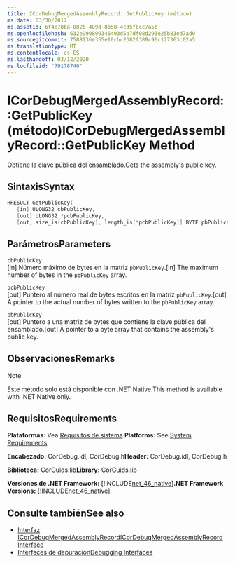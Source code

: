 ```yaml
---
title: ICorDebugMergedAssemblyRecord::GetPublicKey (método)
ms.date: 03/30/2017
ms.assetid: 6f4e78ba-082b-489d-8b58-4c35fbcc7a5b
ms.openlocfilehash: 632e990899346493d5a7df08d293e25b83ed7ad0
ms.sourcegitcommit: 7588136e355e10cbc2582f389c90c127363c02a5
ms.translationtype: MT
ms.contentlocale: es-ES
ms.lasthandoff: 03/12/2020
ms.locfileid: "79178740"
---
```

# <a name="icordebugmergedassemblyrecordgetpublickey-method"></a><span data-ttu-id="02f12-102">ICorDebugMergedAssemblyRecord::GetPublicKey (método)</span><span class="sxs-lookup"><span data-stu-id="02f12-102">ICorDebugMergedAssemblyRecord::GetPublicKey Method</span></span>
<span data-ttu-id="02f12-103">Obtiene la clave pública del ensamblado.</span><span class="sxs-lookup"><span data-stu-id="02f12-103">Gets the assembly's public key.</span></span>  
  
## <a name="syntax"></a><span data-ttu-id="02f12-104">Sintaxis</span><span class="sxs-lookup"><span data-stu-id="02f12-104">Syntax</span></span>  
  
```cpp  
HRESULT GetPublicKey(  
   [in] ULONG32 cbPublicKey,
   [out] ULONG32 *pcbPublicKey,
   [out, size_is(cbPublicKey), length_is(*pcbPublicKey)] BYTE pbPublicKey[]);  
```  
  
## <a name="parameters"></a><span data-ttu-id="02f12-105">Parámetros</span><span class="sxs-lookup"><span data-stu-id="02f12-105">Parameters</span></span>  
 `cbPublicKey`  
 <span data-ttu-id="02f12-106">[in] Número máximo de bytes en la matriz `pbPublicKey`.</span><span class="sxs-lookup"><span data-stu-id="02f12-106">[in] The maximum number of bytes in the `pbPublicKey` array.</span></span>  
  
 `pcbPublicKey`  
 <span data-ttu-id="02f12-107">[out] Puntero al número real de bytes escritos en la matriz `pbPublicKey`.</span><span class="sxs-lookup"><span data-stu-id="02f12-107">[out] A pointer to the actual number of bytes written to the `pbPublicKey` array.</span></span>  
  
 `pbPublicKey`  
 <span data-ttu-id="02f12-108">[out] Puntero a una matriz de bytes que contiene la clave pública del ensamblado.</span><span class="sxs-lookup"><span data-stu-id="02f12-108">[out] A pointer to a byte array that contains the assembly's public key.</span></span>  
  
## <a name="remarks"></a><span data-ttu-id="02f12-109">Observaciones</span><span class="sxs-lookup"><span data-stu-id="02f12-109">Remarks</span></span>  
  
> [!NOTE]
> <span data-ttu-id="02f12-110">Este método solo está disponible con .NET Native.</span><span class="sxs-lookup"><span data-stu-id="02f12-110">This method is available with .NET Native only.</span></span>  
  
## <a name="requirements"></a><span data-ttu-id="02f12-111">Requisitos</span><span class="sxs-lookup"><span data-stu-id="02f12-111">Requirements</span></span>  
 <span data-ttu-id="02f12-112">**Plataformas:** Vea [Requisitos de sistema](../../../../docs/framework/get-started/system-requirements.md).</span><span class="sxs-lookup"><span data-stu-id="02f12-112">**Platforms:** See [System Requirements](../../../../docs/framework/get-started/system-requirements.md).</span></span>  
  
 <span data-ttu-id="02f12-113">**Encabezado:** CorDebug.idl, CorDebug.h</span><span class="sxs-lookup"><span data-stu-id="02f12-113">**Header:** CorDebug.idl, CorDebug.h</span></span>  
  
 <span data-ttu-id="02f12-114">**Biblioteca:** CorGuids.lib</span><span class="sxs-lookup"><span data-stu-id="02f12-114">**Library:** CorGuids.lib</span></span>  
  
 <span data-ttu-id="02f12-115">**Versiones de .NET Framework:** [!INCLUDE[net_46_native](../../../../includes/net-46-native-md.md)]</span><span class="sxs-lookup"><span data-stu-id="02f12-115">**.NET Framework Versions:** [!INCLUDE[net_46_native](../../../../includes/net-46-native-md.md)]</span></span>  
  
## <a name="see-also"></a><span data-ttu-id="02f12-116">Consulte también</span><span class="sxs-lookup"><span data-stu-id="02f12-116">See also</span></span>

- [<span data-ttu-id="02f12-117">Interfaz ICorDebugMergedAssemblyRecord</span><span class="sxs-lookup"><span data-stu-id="02f12-117">ICorDebugMergedAssemblyRecord Interface</span></span>](icordebugmergedassemblyrecord-interface.md)
- [<span data-ttu-id="02f12-118">Interfaces de depuración</span><span class="sxs-lookup"><span data-stu-id="02f12-118">Debugging Interfaces</span></span>](debugging-interfaces.md)
